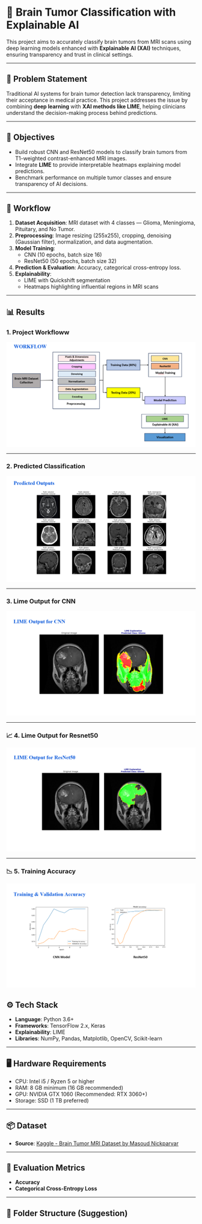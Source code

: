 # 🧠 Brain Tumor Classification with Explainable AI

This project aims to accurately classify brain tumors from MRI scans using deep learning models enhanced with **Explainable AI (XAI)** techniques, ensuring transparency and trust in clinical settings.

---

## 🚀 Problem Statement

Traditional AI systems for brain tumor detection lack transparency, limiting their acceptance in medical practice. This project addresses the issue by combining **deep learning** with **XAI methods like LIME**, helping clinicians understand the decision-making process behind predictions.

---

## 🎯 Objectives

- Build robust CNN and ResNet50 models to classify brain tumors from T1-weighted contrast-enhanced MRI images.
- Integrate **LIME** to provide interpretable heatmaps explaining model predictions.
- Benchmark performance on multiple tumor classes and ensure transparency of AI decisions.

---



## 🧩 Workflow

1. **Dataset Acquisition**: MRI dataset with 4 classes — Glioma, Meningioma, Pituitary, and No Tumor.
2. **Preprocessing**: Image resizing (255x255), cropping, denoising (Gaussian filter), normalization, and data augmentation.
3. **Model Training**: 
   - CNN (10 epochs, batch size 16)
   - ResNet50 (50 epochs, batch size 32)
4. **Prediction & Evaluation**: Accuracy, categorical cross-entropy loss.
5. **Explainability**: 
   - LIME with Quickshift segmentation
   - Heatmaps highlighting influential regions in MRI scans

---

## 📊 Results

<!-- Upload your plots or heatmaps here -->
###  1. Project Workfloww

![Workflow](https://github.com/asanmo2004/Brain_Tumor_Classification_using_XAI/blob/main/Screenshots/WorkFlow.png)

---

###  2. Predicted Classification

![Predicted](https://github.com/asanmo2004/Brain_Tumor_Classification_using_XAI/blob/main/Screenshots/Predicted%20Outputs.png)

---

###  3. Lime Output for CNN

![CNN](https://github.com/asanmo2004/Brain_Tumor_Classification_using_XAI/blob/main/Screenshots/Lime%20Output%20for%20CNN.png)

---

### 📈 4. Lime Output for Resnet50
![Resnet50](https://github.com/asanmo2004/Brain_Tumor_Classification_using_XAI/blob/main/Screenshots/Lime%20Output%20for%20Resnet.png)

---

### 📉 5. Training Accuracy

![Accuracy](https://github.com/asanmo2004/Brain_Tumor_Classification_using_XAI/blob/main/Screenshots/Accuracy.png)

## ⚙️ Tech Stack

- **Language**: Python 3.6+
- **Frameworks**: TensorFlow 2.x, Keras
- **Explainability**: LIME
- **Libraries**: NumPy, Pandas, Matplotlib, OpenCV, Scikit-learn

---

## 🖥️ Hardware Requirements

- CPU: Intel i5 / Ryzen 5 or higher
- RAM: 8 GB minimum (16 GB recommended)
- GPU: NVIDIA GTX 1060 (Recommended: RTX 3060+)
- Storage: SSD (1 TB preferred)

---

## 📦 Dataset

- **Source**: [Kaggle - Brain Tumor MRI Dataset by Masoud Nickparvar](https://www.kaggle.com/datasets/navoneel/brain-mri-images-for-brain-tumor-detection)

---

## 🧪 Evaluation Metrics

- **Accuracy**
- **Categorical Cross-Entropy Loss**

---

## 📁 Folder Structure (Suggestion)

